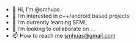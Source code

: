 - 👋 Hi, I’m @smhuas
- 👀 I’m interested in c++/android based projects
- 🌱 I’m currently learning SFML
- 💞️ I’m looking to collaborate on ...
- 📫 How to reach me smhuas@gmail.com

<!---
smhuas/smhuas is a ✨ special ✨ repository because its `README.md` (this file) appears on your GitHub profile.
You can click the Preview link to take a look at your changes.
--->
